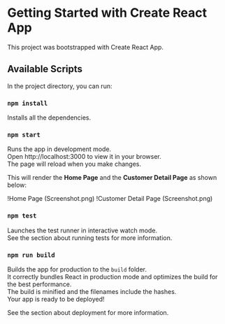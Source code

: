 # Getting Started with Create React App

This project was bootstrapped with Create React App.

## Available Scripts

In the project directory, you can run:

### `npm install`
Installs all the dependencies.

### `npm start`
Runs the app in development mode.  
Open http://localhost:3000 to view it in your browser.  
The page will reload when you make changes.  


This will render the **Home Page** and the **Customer Detail Page** as shown below:

!Home Page (Screenshot.png)
!Customer Detail Page (Screenshot.png)

<!-- > 💡 Make sure the image files (`Screenshot (1).png` and `Screenshot (2).png`) are in the same directory as your `README.md`. -->

### `npm test`
Launches the test runner in interactive watch mode.  
See the section about running tests for more information.

### `npm run build`
Builds the app for production to the `build` folder.  
It correctly bundles React in production mode and optimizes the build for the best performance.  
The build is minified and the filenames include the hashes.  
Your app is ready to be deployed!

See the section about deployment for more information.


